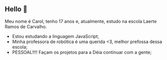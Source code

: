 ## Hello 🖤

Meu nome é Carol, tenho 17 anos e, atualmente, estudo na escola Laerte Ramos de Carvalho.

- Estou estudando a linguagem JavaScript;
- Minha professora de robótica é uma querida <3, melhor prefossa dessa escola;
- PESSOAL!!!! Façam os projetos para a Déia continuar com a gente;
